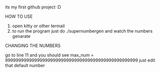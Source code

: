 its my first github project :D

HOW TO USE 

1. open kitty or other termail
2. to run the program just do ./supernumbergen and watch the numbers genarate

CHANGING THE NUMBERS 

go to line 11 and you should see max_num = 99999999999999999999999999999999999999999999999999 just edit that default number
